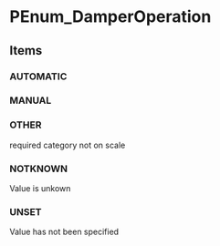 # PEnum_DamperOperation

## Items

### AUTOMATIC


### MANUAL


### OTHER
required category not on scale

### NOTKNOWN
Value is unkown

### UNSET
Value has not been specified
